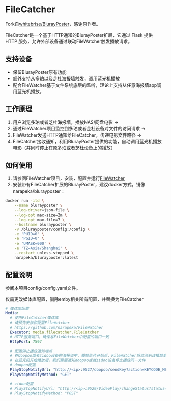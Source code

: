 # FileCatcher
Fork自[whitebrise/BlurayPoster](https://github.com/whitebrise/BlurayPoster)，感谢原作者。

FileCatcher是一个基于HTTP通知的BlurayPoster扩展，它通过 Flask 提供 HTTP 服务，允许外部设备通过联动FileWatcher触发播放请求。

## 支持设备
- 保留BlurayPoster原有功能
- 额外支持从多珀以及芝杜海报墙触发，调用蓝光机播放
- 配合FileWatcher基于文件系统底层的监听，理论上支持从任意海报墙app调用蓝光机播放。

## 工作原理
1. 用户浏览多珀或者芝杜海报墙，播放NAS/网盘电影 ->
2. 通过FileWatcher项目监控到多珀或者芝杜设备对文件的访问请求 ->
3. FileWatcher发送HTTP通知给FileCatcher，传递电影文件路径 ->
4. FileCatcher接收通知，利用BlurayPoster提供的功能，自动调用蓝光机播放电影（并同时停止在原多珀或者芝杜设备上的播放）

## 如何使用
1. 请参阅FileWatcher项目，安装，配置并运行[FileWatcher](https://github.com/narapeka/FileWatcher)
2. 安装带有FileCatcher扩展的BlurayPoster，建议docker方式，镜像narapeka/blurayposter：
```bash
docker run -itd \
    --name blurayposter \
    --log-driver=json-file \
    --log-opt max-size=2m \
    --log-opt max-file=7 \
    --hostname blurayposter \
    -v /blurayposter/config:/config \
    -e 'PUID=0' \
    -e 'PGID=0' \
    -e 'UMASK=000' \
    -e 'TZ=Asia/Shanghai' \
    --restart unless-stopped \
    narapeka/blurayposter:latest
```

## 配置说明
参阅本项目config/config.yaml文件。

仅需更改媒体库配置，删除emby相关所有配置，并替换为FileCatcher

```yaml
# 媒体库配置
Media:
  # 使用FileCatcher媒体库
  # 请预先安装和配置FileWatcher
  # https://github.com/narapeka/FileWatcher
  Executor: media.filecatcher.FileCatcher
  # HTTP服务端口，确保与FileWatcher中配置的端口一致
  HttpPort: 7507

  # 配置停止播放通知端点
  # 在doopoo或者zidoo设备的海报墙中，播放影片开始后，FileWatcher将监测到该播放事件，并启用FileCatcher调用蓝光机播放
  # 在蓝光机开始播放后，我们需要通知doopoo或者zidoo设备停止播放同一文件
  # doopoo配置
  PlayStopNotifyUrl: "http://<ip>:9527/doopoo/sendKey?action=KEYCODE_MEDIA_STOP&from=pc&keyValue=86"
  PlayStopNotifyMethod: "GET"

  # zidoo配置
  # PlayStopNotifyUrl: "http://<ip>:9529/VideoPlay/changeStatus?status=-1"
  # PlayStopNotifyMethod: "POST"
```
